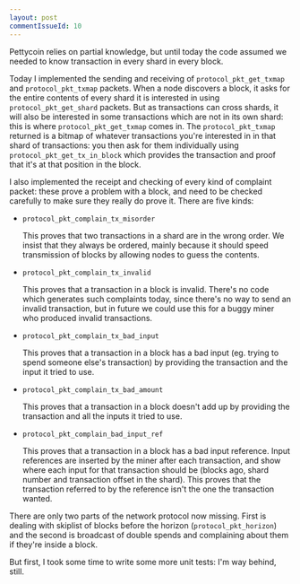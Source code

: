 ```yaml
---
layout: post
commentIssueId: 10
---
```

Pettycoin relies on partial knowledge, but until today the code assumed
we needed to know transaction in every shard in every block.

Today I implemented the sending and receiving of
`protocol_pkt_get_txmap` and `protocol_pkt_txmap` packets.  When a
node discovers a block, it asks for the entire contents of every shard
it is interested in using `protocol_pkt_get_shard` packets.  But as
transactions can cross shards, it will also be interested in some
transactions which are not in its own shard: this is where
`protocol_pkt_get_txmap` comes in.  The `protocol_pkt_txmap` returned
is a bitmap of whatever transactions you're interested in in that
shard of transactions: you then ask for them individually using
`protocol_pkt_get_tx_in_block` which provides the transaction and
proof that it's at that position in the block.

I also implemented the receipt and checking of every kind of complaint
packet: these prove a problem with a block, and need to be checked
carefully to make sure they really do prove it. There are five kinds:

* `protocol_pkt_complain_tx_misorder`

	This proves that two transactions in a shard are in the wrong
    order.  We insist that they always be ordered, mainly because it
    should speed transmission of blocks by allowing nodes to guess the
    contents.

* `protocol_pkt_complain_tx_invalid`

	This proves that a transaction in a block is invalid.  There's no
    code which generates such complaints today, since there's no way
    to send an invalid transaction, but in future we could use this
    for a buggy miner who produced invalid transactions.

* `protocol_pkt_complain_tx_bad_input`

	This proves that a transaction in a block has a bad input
    (eg. trying to spend someone else's transaction) by providing the
	transaction and the input it tried to use.

* `protocol_pkt_complain_tx_bad_amount`

	This proves that a transaction in a block doesn't add up by
	providing the transaction and all the inputs it tried to use.

* `protocol_pkt_complain_bad_input_ref`

	This proves that a transaction in a block has a bad input
    reference.  Input references are inserted by the miner after each
    transaction, and show where each input for that transaction should
    be (blocks ago, shard number and transaction offset in the shard).
    This proves that the transaction referred to by the reference
    isn't the one the transaction wanted.

There are only two parts of the network protocol now missing.  First
is dealing with skiplist of blocks before the horizon
(`protocol_pkt_horizon`) and the second is broadcast of double spends
and complaining about them if they're inside a block.

But first, I took some time to write some more unit tests: I'm way
behind, still.

